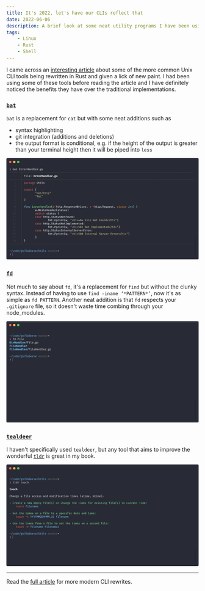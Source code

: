 ```yaml
---
title: It's 2022, let's have our CLIs reflect that
date: 2022-06-06
description: A brief look at some neat utility programs I have been using
tags:
    - Linux
    - Rust
    - Shell
---
```


I came across an [interesting article](https://zaiste.net/posts/shell-commands-rust/) about some of the more common Unix CLI tools being rewritten in Rust and given a lick of new paint.
I had been using some of these tools before reading the article and I have definitely noticed the benefits they have over the traditional implementations.

### [`bat`](https://github.com/sharkdp/bat)

`bat` is a replacement for `cat` but with some neat additions such as

-   syntax highlighting
-   git integration (additions and deletions)
-   the output format is conditional, e.g. if the height of the output is greater than your terminal height then it will be piped into `less`

![bat in action](./bat.png)

### [`fd`](https://github.com/sharkdp/fd)

Not much to say about `fd`, it's a replacement for `find` but without the clunky syntax. Instead of having to use `find -iname ‘*PATTERN*’`, now it's as simple as `fd PATTERN`.
Another neat addition is that `fd` respects your `.gitignore` file, so it doesn't waste time combing through your node_modules.

![fd in action](./fd.png)

### [`tealdeer`](https://github.com/dbrgn/tealdeer)

I haven't specifically used `tealdeer`, but any tool that aims to improve the wonderful [`tldr`](https://github.com/tldr-pages/tldr) is great in my book.

![tldr in action](./tldr.png)

---

Read the [full article](https://zaiste.net/posts/shell-commands-rust/) for more modern CLI rewrites.

